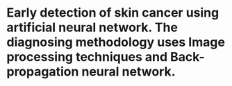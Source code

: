 # Early detection of skin cancer using artificial neural network. The diagnosing methodology uses Image processing techniques and Back-propagation neural network. 
